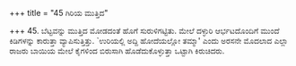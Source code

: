 +++
title = "45 ಗಿರಿಯ ಮುತ್ತಿದ"

+++
45. ಬೆಟ್ಟವನ್ನು ಮುತ್ತಿದ ಮೋಡದಂತೆ ಹೊಗೆ ಸುರುಳಿಗಟ್ಟಿತು. ಮೇಲೆ ದಳ್ಳುರಿ ಆರ್ಭಟದೊಂದಿಗೆ ಮುಂದೆ ಕಿಡಿಗಳನ್ನು ಕಾರುತ್ತಾ ವ್ಯಾಪಿಸುತ್ತಿತ್ತು. `ಉರಿಯಲ್ಲಿ ಅದ್ದಿ ಹೋದೆಯಲ್ಲೋ ತಮ್ಮಾ' ಎಂದು ಅರಸನೇ ಮೊದಲಾದ ಎಲ್ಲಾ ರಾಜರು ಬಾಯಿಯ ಮೇಲೆ ಕೈಗಳಿಂದ ಬಿರುಸಾಗಿ ಹೊಡೆದುಕೊಳ್ಳುತ್ತಾ ಒಟ್ಟಾಗಿ ಕಿರುಚಿದರು.